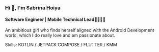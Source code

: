 ###  Hi 👋, I'm Sabrina Hoiya
#### Software Engineer | Mobile Technical Lead👩🏻‍💻📲
An ambitious girl who finds herself aligned with the Android Development world, which I do really love and am passionate about.

Skills: KOTLIN / JETPACK COMPOSE / FLUTTER / KMM 







